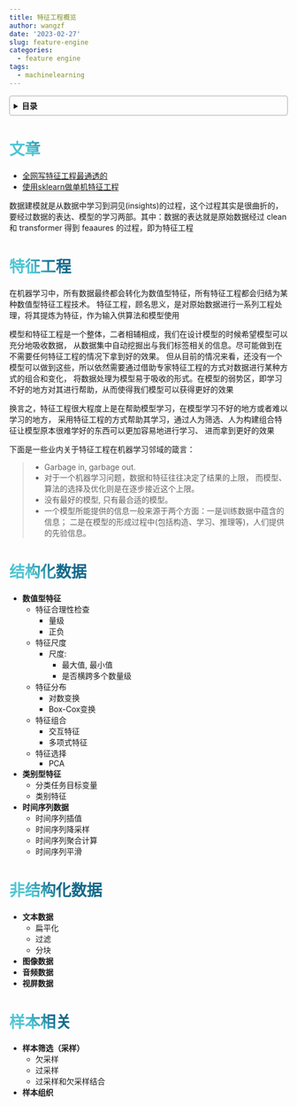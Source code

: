 ```yaml
---
title: 特征工程概览
author: wangzf
date: '2023-02-27'
slug: feature-engine
categories:
  - feature engine
tags:
  - machinelearning
---
```


<style>
h1 {
    background-color: #2B90B6;
    background-image: linear-gradient(45deg, #4EC5D4 10%, #146b8c 20%);
    background-size: 100%;
    -webkit-background-clip: text;
    -moz-background-clip: text;
    -webkit-text-fill-color: transparent;
    -moz-text-fill-color: transparent;
}
h2 {
    background-color: #2B90B6;
    background-image: linear-gradient(45deg, #4EC5D4 10%, #146b8c 20%);
    background-size: 100%;
    -webkit-background-clip: text;
    -moz-background-clip: text;
    -webkit-text-fill-color: transparent;
    -moz-text-fill-color: transparent;
}
h3 {
    background-color: #2B90B6;
    background-image: linear-gradient(45deg, #4EC5D4 10%, #146b8c 20%);
    background-size: 100%;
    -webkit-background-clip: text;
    -moz-background-clip: text;
    -webkit-text-fill-color: transparent;
    -moz-text-fill-color: transparent;
}
details {
    border: 1px solid #aaa;
    border-radius: 4px;
    padding: .5em .5em 0;
}
summary {
    font-weight: bold;
    margin: -.5em -.5em 0;
    padding: .5em;
}
details[open] {
    padding: .5em;
}
details[open] summary {
    border-bottom: 1px solid #aaa;
    margin-bottom: .5em;
}
img {
    pointer-events: none;
}
</style>

<details><summary>目录</summary><p>

- [文章](#文章)
- [特征工程](#特征工程)
- [结构化数据](#结构化数据)
- [非结构化数据](#非结构化数据)
- [样本相关](#样本相关)
</p></details><p></p>

# 文章

* [全网写特征工程最通透的](https://mp.weixin.qq.com/s/SVjZvbeJUaBag-NiELGDVw)
* [使用sklearn做单机特征工程](https://www.cnblogs.com/jasonfreak/p/5448385.html)

数据建模就是从数据中学习到洞见(insights)的过程，这个过程其实是很曲折的，要经过数据的表达、模型的学习两部。其中：数据的表达就是原始数据经过 clean 和 transformer 得到 feaaures 的过程，即为特征工程

# 特征工程

在机器学习中，所有数据最终都会转化为数值型特征，所有特征工程都会归结为某种数值型特征工程技术。
特征工程，顾名思义，是对原始数据进行一系列工程处理，将其提炼为特征，作为输入供算法和模型使用

模型和特征工程是一个整体，二者相辅相成，我们在设计模型的时候希望模型可以充分地吸收数据，
从数据集中自动挖掘出与我们标签相关的信息。尽可能做到在不需要任何特征工程的情况下拿到好的效果。
但从目前的情况来看，还没有一个模型可以做到这些，所以依然需要通过借助专家特征工程的方式对数据进行某种方式的组合和变化，
将数据处理为模型易于吸收的形式。在模型的弱势区，即学习不好的地方对其进行帮助，从而使得我们模型可以获得更好的效果

换言之，特征工程很大程度上是在帮助模型学习，在模型学习不好的地方或者难以学习的地方，
采用特征工程的方式帮助其学习，通过人为筛选、人为构建组合特征让模型原本很难学好的东西可以更加容易地进行学习、
进而拿到更好的效果

下面是一些业内关于特征工程在机器学习邻域的箴言：

> * Garbage in, garbage out.
> * 对于一个机器学习问题，数据和特征往往决定了结果的上限，
>   而模型、算法的选择及优化则是在逐步接近这个上限。
> * 没有最好的模型, 只有最合适的模型。
> * 一个模型所能提供的信息一般来源于两个方面：一是训练数据中蕴含的信息；
>   二是在模型的形成过程中(包括构造、学习、推理等)，人们提供的先验信息。

# 结构化数据

* **数值型特征**
    - 特征合理性检查
        - 量级
        - 正负
    - 特征尺度
        - 尺度: 
            - 最大值, 最小值
            - 是否横跨多个数量级
    - 特征分布
        - 对数变换
        - Box-Cox变换
    - 特征组合
        - 交互特征
        - 多项式特征
    - 特征选择
        - PCA
* **类别型特征**
    - 分类任务目标变量
    - 类别特征
* **时间序列数据**
    - 时间序列插值
    - 时间序列降采样
    - 时间序列聚合计算
    - 时间序列平滑

# 非结构化数据

* **文本数据**
    - 扁平化
    - 过滤
    - 分块
* **图像数据**
* **音频数据**
* **视屏数据**

# 样本相关

* **样本筛选（采样）**
    - 欠采样
    - 过采样
    - 过采样和欠采样结合
* **样本组织**

